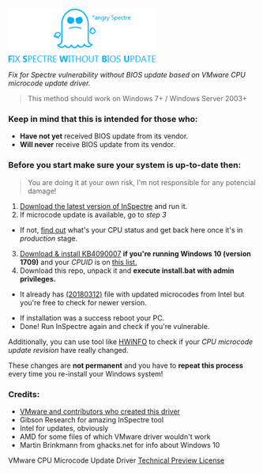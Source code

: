 ![Picture](https://raw.githubusercontent.com/2ex/FSWBU/master/spectre.png)

*Fix for Spectre vulnerability without BIOS update based on VMware CPU microcode update driver.*

> This method should work on Windows 7+ / Windows Server 2003+
### Keep in mind that this is intended for those who:

- **Have not yet** received BIOS update from its vendor.
- **Will never** receive BIOS update from its vendor.

### Before you start make sure your system is up-to-date then:

> You are doing it at your own risk, I'm not responsible for any potencial damage!

1. [Download the latest version of InSpectre](https://www.grc.com/inspectre.htm) and run it.
2. If microcode update is available, go to *step 3*
 - If not, [find out](https://newsroom.intel.com/wp-content/uploads/sites/11/2018/04/microcode-update-guidance.pdf) what's your CPU status and get back here once it's in *production* stage.
3. [Download & install KB4090007](https://www.catalog.update.microsoft.com/Search.aspx?q=KB4090007) **if you're running Windows 10 (version 1709)** and your *CPUID* is on [this list.](https://support.microsoft.com/en-us/help/4090007/intel-microcode-updates)
4. Download this repo, unpack it and **execute install.bat with admin privileges.**
 - It already has [(20180312)](https://downloadcenter.intel.com/download/27591/Linux-Processor-Microcode-Data-File?v=t) file with updated microcodes from Intel but you're free to check for newer version.
* If installation was a success reboot your PC.
* Done! Run InSpectre again and check if you're vulnerable.

Additionally, you can use tool like [HWiNFO](https://www.hwinfo.com/download.php) to check if your *CPU microcode update revision* have really changed.

These changes are **not permanent** and you have to **repeat this process** every time you re-install your Windows system!

### Credits:

- [VMware and contributors who created this driver](https://labs.vmware.com/flings/vmware-cpu-microcode-update-driver#summary)
- Gibson Research for amazing InSpectre tool
- Intel for updates, obviously
- AMD for some files of which VMware driver wouldn't work
-  Martin Brinkmann from ghacks.net for info about Windows 10

VMware CPU Microcode Update Driver [Technical Preview License](https://labs.vmware.com/flings/vmware-cpu-microcode-update-driver/license)
